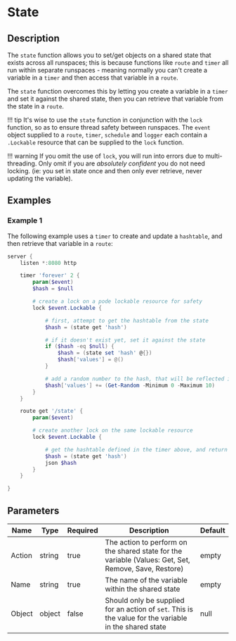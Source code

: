 # State

## Description

The `state` function allows you to set/get objects on a shared state that exists across all runspaces; this is because functions like `route` and `timer` all run within separate runspaces - meaning normally you can't create a variable in a `timer` and then access that variable in a `route`.

The `state` function overcomes this by letting you create a variable in a `timer` and set it against the shared state, then you can retrieve that variable from the state in a `route`.

!!! tip
    It's wise to use the `state` function in conjunction with the `lock` function, so as to ensure thread safety between runspaces. The `event` object supplied to a `route`, `timer`, `schedule` and `logger` each contain a `.Lockable` resource that can be supplied to the `lock` function.

!!! warning
    If you omit the use of `lock`, you will run into errors due to multi-threading. Only omit if you are *absolutely confident* you do not need locking. (ie: you set in state once and then only ever retrieve, never updating the variable).

## Examples

### Example 1

The following example uses a `timer` to create and update a `hashtable`, and then retrieve that variable in a `route`:

```powershell
server {
    listen *:8080 http

    timer 'forever' 2 {
        param($event)
        $hash = $null

        # create a lock on a pode lockable resource for safety
        lock $event.Lockable {

            # first, attempt to get the hashtable from the state
            $hash = (state get 'hash')

            # if it doesn't exist yet, set it against the state
            if ($hash -eq $null) {
                $hash = (state set 'hash' @{})
                $hash['values'] = @()
            }

            # add a random number to the hash, that will be reflected in the state
            $hash['values'] += (Get-Random -Minimum 0 -Maximum 10)
        }
    }

    route get '/state' {
        param($event)

        # create another lock on the same lockable resource
        lock $event.Lockable {

            # get the hashtable defined in the timer above, and return it as json
            $hash = (state get 'hash')
            json $hash
        }
    }

}
```

## Parameters

| Name | Type | Required | Description | Default |
| ---- | ---- | -------- | ----------- | ------- |
| Action | string | true | The action to perform on the shared state for the variable (Values: Get, Set, Remove, Save, Restore) | empty |
| Name | string | true | The name of the variable within the shared state | empty |
| Object | object | false | Should only be supplied for an action of `set`. This is the value for the variable in the shared state | null |
